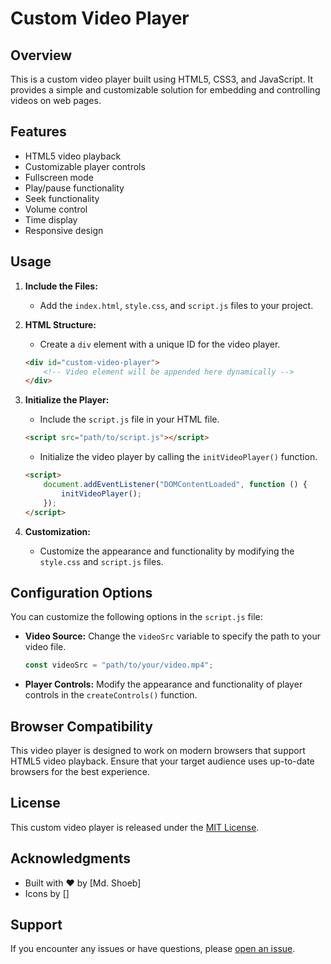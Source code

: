 
# Custom Video Player

## Overview

This is a custom video player built using HTML5, CSS3, and JavaScript. It provides a simple and customizable solution for embedding and controlling videos on web pages.

## Features

- HTML5 video playback
- Customizable player controls
- Fullscreen mode
- Play/pause functionality
- Seek functionality
- Volume control
- Time display
- Responsive design

## Usage

1. **Include the Files:**
   - Add the `index.html`, `style.css`, and `script.js` files to your project.

2. **HTML Structure:**
   - Create a `div` element with a unique ID for the video player.

   ```html
   <div id="custom-video-player">
       <!-- Video element will be appended here dynamically -->
   </div>
   ```

3. **Initialize the Player:**
   - Include the `script.js` file in your HTML file.

   ```html
   <script src="path/to/script.js"></script>
   ```

   - Initialize the video player by calling the `initVideoPlayer()` function.

   ```html
   <script>
       document.addEventListener("DOMContentLoaded", function () {
           initVideoPlayer();
       });
   </script>
   ```

4. **Customization:**
   - Customize the appearance and functionality by modifying the `style.css` and `script.js` files.

## Configuration Options

You can customize the following options in the `script.js` file:

- **Video Source:** Change the `videoSrc` variable to specify the path to your video file.

   ```javascript
   const videoSrc = "path/to/your/video.mp4";
   ```

- **Player Controls:** Modify the appearance and functionality of player controls in the `createControls()` function.

## Browser Compatibility

This video player is designed to work on modern browsers that support HTML5 video playback. Ensure that your target audience uses up-to-date browsers for the best experience.

## License

This custom video player is released under the [MIT License](LICENSE).

## Acknowledgments

- Built with ❤️ by [Md. Shoeb]
- Icons by []

## Support

If you encounter any issues or have questions, please [open an issue](https://github.com/mdshoeb2050/Video-player.git).
